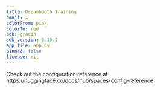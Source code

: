 ```yaml
---
title: Dreambooth Training
emoji: ☁️
colorFrom: pink
colorTo: red
sdk: gradio
sdk_version: 3.16.2
app_file: app.py
pinned: false
license: mit
---
```


Check out the configuration reference at https://huggingface.co/docs/hub/spaces-config-reference
